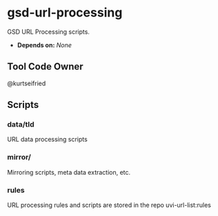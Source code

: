 # gsd-url-processing

GSD URL Processing scripts.

- **Depends on:** _None_

## Tool Code Owner

@kurtseifried

## Scripts

### data/tld

URL data processing scripts

### mirror/

Mirroring scripts, meta data extraction, etc.

### rules

URL processing rules and scripts are stored in the repo uvi-url-list:rules
